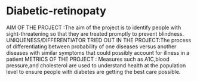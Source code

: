 # Diabetic-retinopaty
AIM OF THE PROJECT :The aim of the project is to identify people with sight-threatening so that they are treated promptly to prevent blindness.
UNIQUENESS/DIFFERENTIATOR TRIED OUT IN THE PROJECT:The process of differentiating between probability of one diseases versus another diseases with similar symptoms that could possibly account for illness in a patient
METRICS OF THE PROJECT : Measures such as A1C,blood pressure,and cholesterol are used to understand health at the population level to ensure people with diabetes are getting the best care possible.
